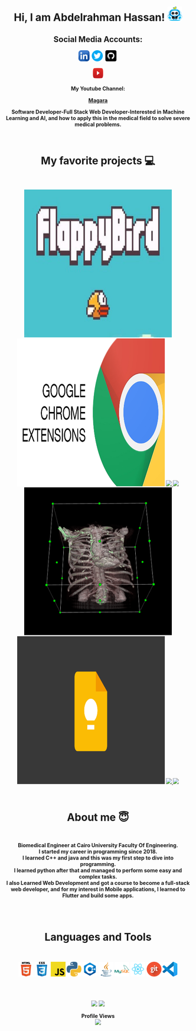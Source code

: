 <p>
  <h1 align="center"><b>Hi, I am Abdelrahman Hassan! <img src="icons/businessman.png" alt="" width="40"></h1>
</p>

<h2 align="center">Social Media Accounts:</h2>
<p align="center">
<a href="https://www.linkedin.com/in/abdelrahman-hassan278/"><img src="icons/linkedin.png" alt="LinkedIN" width="30" /></a>&nbsp;
<a href="https://twitter.com/Abdelra31429503"><img src="icons/twitter.png" width="30" alt="Twitter" /></a>&nbsp;
<a href="https://github.com/Abdelrahmanhassan1"><img src="icons/github.png" width="30" alt="Github" /></a>&nbsp;
</p>

<div align="center" >
  <img src="./icons/youtube-logo-png-2067.png" width="30" height="30" />
  <p style="margin:15px;">My Youtube Channel:</p>
  <a href="https://www.youtube.com/channel/UCd_rPbpKH8iRGOG-LOg-jkg"><p>Magara</p></a>
</div>

<p align="center">Software Developer-Full Stack Web Developer-Interested in Machine Learning and AI, and how to apply this in the medical field to solve severe medical problems.</p><br/>

<h1 align="center">My favorite projects 💻</h1>
<br />
<p align="center">
  
  <img width="400" height="400" src="assets/flappy_bird.jpg" />
  <img width="400" height="400" src="assets/chrome extension.jpg" />

 <a href="https://github.com/Abdelrahmanhassan1/Flappy-Bird-with-Python">
  <img align="" src="https://github-readme-stats.vercel.app/api/pin/?username=Abdelrahmanhassan1&repo=Flappy-Bird-with-Python&theme=tokyonight" />
</a>

  <a href="https://github.com/Abdelrahmanhassan1/Inspirational-Quote-Chrome-Extension">
  <img align="" src="https://github-readme-stats.vercel.app/api/pin/?username=Abdelrahmanhassan1&repo=Inspirational-Quote-Chrome-Extension&theme=tokyonight" />
</a>

<img width="400" height="400" src="assets/3D-images.png" />
  <img width="400" height="400" src="assets/note keeper.png" />

<a href="https://github.com/Abdelrahmanhassan1/3D-Medical-Images-Workstation-With-vtk.js">
  <img align="" src="https://github-readme-stats.vercel.app/api/pin/?username=Abdelrahmanhassan1&repo=3D-Medical-Images-Workstation-With-vtk.js&theme=tokyonight" />
</a>

<a href="https://github.com/Abdelrahmanhassan1/Note-Keeper-React-App">
  <img align="" src="https://github-readme-stats.vercel.app/api/pin/?username=Abdelrahmanhassan1&repo=Note-Keeper-React-App&theme=tokyonight" />
</a>

</p>

<br />

<h1 align="center">About me 😇</h1>
<br />
<p align="center">
Biomedical Engineer at Cairo University Faculty Of Engineering.<br>
I started my career in programming since 2018.<br>
I learned C++ and java and this was my first step to dive into programming.<br>
I learned python after that and managed to perform some easy and complex tasks. <br>
I also Learned Web Development and got a course to become a full-stack web developer, and for my interest in Mobile applications, I learned to Flutter and build some apps.<br>
</p>
<br />
<br />
<p>
<h1 align="center"> Languages and Tools</h1>
</p>
<br />
<p align="center">
<img src="https://raw.githubusercontent.com/devicons/devicon/master/icons/html5/html5-original-wordmark.svg" alt="html5" width="40" height="40"/>
<img src="https://raw.githubusercontent.com/devicons/devicon/master/icons/css3/css3-original-wordmark.svg" alt="css3" width="40">
<img src="icons/javascript.png" width="40" alt="JAVASCRIPT" />
<img src="icons/python.png" width="40" alt="PYTHON" />
<img src="icons/c++.png" width="40" alt="C++" />
<img src="icons/java.png" width="40" alt="JAVA" />
<img src="icons/mysql.png" width="40" alt="MYSQL" />
<img src="https://raw.githubusercontent.com/github/explore/80688e429a7d4ef2fca1e82350fe8e3517d3494d/topics/react/react.png" alt="react" width="40" height="40"/>
<img src="icons/git.png" width="40" alt="GIT" />
<img alt="Visual Studio Code" width="40px" src="https://raw.githubusercontent.com/github/explore/80688e429a7d4ef2fca1e82350fe8e3517d3494d/topics/visual-studio-code/visual-studio-code.png" />
</p>
<br />

<br>

<p align="center">
<img src="https://github-readme-stats.vercel.app/api?username=Abdelrahmanhassan1&theme=radical&show_icons=true" width="480" />
<img src="https://github-readme-stats.vercel.app/api/top-langs/?username=Abdelrahmanhassan1&layout=compact&theme=radical" width="400"  />
</p>

<p align="center"> 
  Profile Views <br>
  <img src="https://profile-counter.glitch.me/Abdelrahmanhassan1/count.svg" />
</p>
